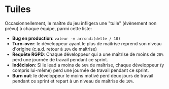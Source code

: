 # Tuiles

Occasionnellement, le maître du jeu infligera une "tuile" (évènement non prévu) à chaque équipe, parmi cette liste:
- **Bug en production**: `valeur -= arrondi(dette / 10)`
- **Turn-over**: le développeur ayant le plus de maîtrise reprend son niveau d'origine (c.a.d. retour à `10%` de maîtrise)
- **Requête RGPD**: Chaque développeur qui a une maîtrise de moins de `20%` perd une journée de travail pendant ce sprint.
- **Indécision**: Si le lead a moins de `50%` de maîtrise, chaque développeur (y compris lui-même) perd une journée de travail pendant ce sprint.
- **Burn out**: le développeur le moins motivé perd deux jours de travail pendant ce sprint et repart à un niveau de maîtrise de `10%`.
